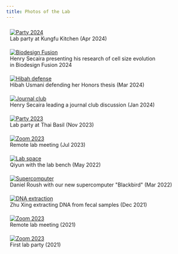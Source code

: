 ```yaml
---
title: Photos of the Lab
---
```


<figure style="float: left; width: 600px; margin: 10px;">
  <a href="assets/images/photos/Party_2024.jpg">
    <img src="assets/images/photos/Party_2024.jpg" alt="Party 2024">
  </a>
  <figcaption>Lab party at Kungfu Kitchen (Apr 2024) </figcaption>
</figure>

<figure style="float: left; width: 400px; margin: 10px;">
  <a href="assets/images/photos/Henry_fusion.jpg">
    <img src="assets/images/photos/Henry_fusion.jpg" alt="Biodesign Fusion">
  </a>
  <figcaption>Henry Secaira presenting his research of cell size evolution in Biodesign Fusion 2024</figcaption>
</figure>

<figure style="float: left; width: 600px; margin: 10px;">
  <a href="assets/images/photos/Hibah_defense.jpg">
    <img src="assets/images/photos/Hibah_defense.jpg" alt="Hibah defense">
  </a>
  <figcaption>Hibah Usmani defending her Honors thesis (Mar 2024)</figcaption>
</figure>

<figure style="float: left; width: 600px; margin: 10px;">
  <a href="assets/images/photos/Henry_club_2024.jpg">
    <img src="assets/images/photos/Henry_club_2024.jpg" alt="Journal club">
  </a>
  <figcaption>Henry Secaira leading a journal club discussion (Jan 2024)</figcaption>
</figure>

<figure style="float: left; width: 600px; margin: 10px;">
  <a href="assets/images/photos/Party_2023.jpg">
    <img src="assets/images/photos/Party_2023.jpg" alt="Party 2023">
  </a>
  <figcaption>Lab party at Thai Basil (Nov 2023)</figcaption>
</figure>

<figure style="float: left; width: 800px; margin: 10px;">
  <a href="assets/images/photos/Zoom_2023.jpg">
    <img src="assets/images/photos/Zoom_2023.jpg" alt="Zoom 2023">
  </a>
  <figcaption>Remote lab meeting (Jul 2023)</figcaption>
</figure>

<figure style="float: left; width: 400px; margin: 10px;">
  <a href="assets/images/photos/Qiyun_lab_2022.jpg">
    <img src="assets/images/photos/Qiyun_lab_2022.jpg" alt="Lab space">
  </a>
  <figcaption>Qiyun with the lab bench (May 2022)</figcaption>
</figure>

<figure style="float: left; width: 600px; margin: 10px;">
  <a href="assets/images/photos/Daniel_Blackbird.jpg">
    <img src="assets/images/photos/Daniel_Blackbird.jpg" alt="Supercomputer">
  </a>
  <figcaption>Daniel Roush with our new supercomputer "Blackbird" (Mar 2022)</figcaption>
</figure>

<figure style="float: left; width: 600px; margin: 10px;">
  <a href="assets/images/photos/Zhu_DNA_extraction.jpg">
    <img src="assets/images/photos/Zhu_DNA_extraction.jpg" alt="DNA extraction">
  </a>
  <figcaption>Zhu Xing extracting DNA from fecal samples (Dec 2021)</figcaption>
</figure>

<figure style="float: left; width: 800px; margin: 10px;">
  <a href="assets/images/photos/Zoom_2021.jpg">
    <img src="assets/images/photos/Zoom_2021.jpg" alt="Zoom 2023">
  </a>
  <figcaption>Remote lab meeting (2021)</figcaption>
</figure>

<figure style="float: left; width: 600px; margin: 10px;">
  <a href="assets/images/photos/Party_2021.jpg">
    <img src="assets/images/photos/Party_2021.jpg" alt="Zoom 2023">
  </a>
  <figcaption>First lab party (2021)</figcaption>
</figure>
